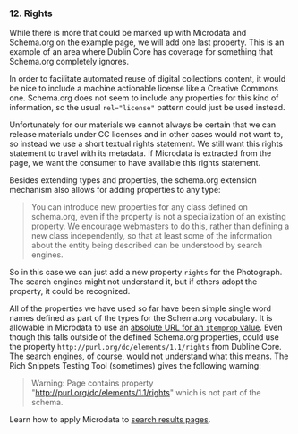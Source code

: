 ### 12. Rights

While there is more that could be marked up with Microdata and Schema.org on 
the example page, we will add one last property. This is an example of an area
where Dublin Core has coverage for something that Schema.org completely
ignores.

In order to facilitate
automated reuse of digital collections content, it would be nice to include
a machine actionable license like a Creative Commons one. Schema.org does not
seem to include any properties for this kind of information, so the usual
`rel="license"` pattern could just be used instead. 

Unfortunately for our materials we cannot always be certain that we can release
materials under CC licenses and in other cases would not want to, 
so instead we use a short textual rights statement. We still want this rights
statement to travel with its metadata. If Microdata is extracted from the page, 
we want the consumer to have available this rights statement. 

Besides extending types and properties, the schema.org extension mechanism
also allows for adding properties to any type:

> You can introduce new properties for any class defined on schema.org, even if 
> the property is not a specialization of an existing property. We encourage 
> webmasters to do this, rather than defining a new class independently, so that 
> at least some of the information about the entity being described can be 
> understood by search engines.

So in this case we can just add a new property `rights` for the Photograph.
The search engines might not understand it, but if others adopt the property,
it could be recognized.

All of the properties we have used so far have been simple single word
names defined
as part of the types for the Schema.org vocabulary. It is allowable in Microdata
to use an [absolute URL for an `itemprop` value](http://www.whatwg.org/specs/web-apps/current-work/multipage/microdata.html#names:-the-itemprop-attribute).
Even though this falls outside of the defined Schema.org properties, could
use the property 
`http://purl.org/dc/elements/1.1/rights` from Dubline Core. The search engines,
of course, would not understand what this means. The Rich Snippets
Testing Tool (sometimes) gives the following warning:

> Warning: Page contains property "http://purl.org/dc/elements/1.1/rights" 
> which is not part of the schema.

Learn how to apply Microdata to [search results pages](/steps/13.html).
